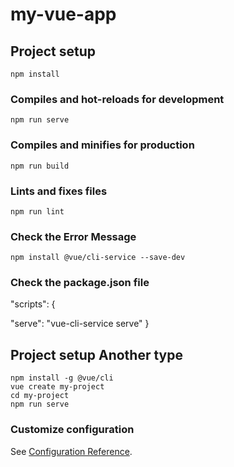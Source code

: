 # my-vue-app


## Project setup
```
npm install
```

### Compiles and hot-reloads for development
```
npm run serve
```

### Compiles and minifies for production
```
npm run build
```

### Lints and fixes files
```
npm run lint
```
### Check the Error Message
```
npm install @vue/cli-service --save-dev
```
### Check the package.json file
"scripts": {

  "serve": "vue-cli-service serve"
}
## Project setup Another type
```
npm install -g @vue/cli
vue create my-project
cd my-project
npm run serve
```
### Customize configuration
See [Configuration Reference](https://cli.vuejs.org/config/).



 
